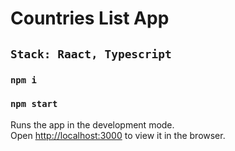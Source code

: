 # Countries List App

## `Stack: Raact, Typescript`

### `npm i`
### `npm start`

Runs the app in the development mode.\
Open [http://localhost:3000](http://localhost:3000) to view it in the browser.
